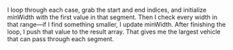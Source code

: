 I loop through each case, grab the start and end indices, and initialize minWidth with the first value in that segment. Then I check every width in that range—if I find something smaller, I update minWidth. After finishing the loop, I push that value to the result array. That gives me the largest vehicle that can pass through each segment.